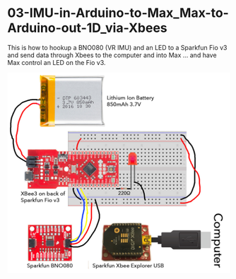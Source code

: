 # 03-IMU-in-Arduino-to-Max_Max-to-Arduino-out-1D_via-Xbees

This is how to hookup a BNO080 (VR IMU) and an LED to a Sparkfun Fio v3 and send data through Xbees to the computer and into Max ... and have Max control an LED on the Fio v3.


![circuit](/media/03-IMU-in-Arduino-to-Max_Max-to-Arduino-out-1D_via-Xbees.jpg)
